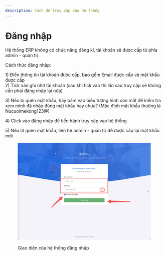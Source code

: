 ```yaml
---
description: Cách để truy cập vào hệ thống
---
```


# Đăng nhập

Hệ thống ERP không có chức năng đăng kí, tài khoản sẽ được cấp từ phía admin - quản trị.&#x20;

Cách thức đăng nhập:

1\) Điền thông tin tài khoản được cấp, bao gồm Email được cấp và mật khẩu được cấp\
2\) Tick vào ghi nhớ tài khoản (sau khi tick vào thì lần sau truy cập sẽ không cần phải đăng nhập lại nữa)

3\) Nếu bị quên mật khẩu, hãy bấm vào biểu tượng hình con mắt để kiểm tra xem mình đã nhập đúng mật khẩu hay chưa? (Mặc đình mật khẩu thường là Nucuoimekong123@)&#x20;

4\) Click vào đăng nhập để tiến hành truy cập vào hệ thống

5\) Nếu lỡ quên mật khẩu, liên hệ admin - quản trị để được cấp lại mật khẩu mới

<figure><img src="../.gitbook/assets/image (4).png" alt=""><figcaption><p>Giao diện của hệ thống đăng nhập</p></figcaption></figure>

